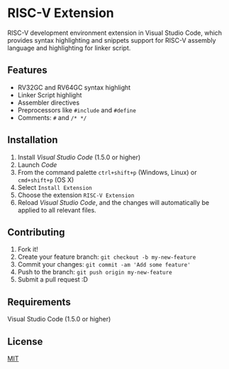 # RISC-V Extension

RISC-V development environment extension in Visual Studio Code, which provides syntax highlighting and snippets support for RISC-V assembly language and highlighting for linker script. 

## Features

- RV32GC and RV64GC syntax highlight
- Linker Script highlight
- Assembler directives
- Preprocessors like `#include` and `#define`
- Comments: `#` and `/* */`

## Installation

1. Install *Visual Studio Code* (1.5.0 or higher)
2. Launch *Code*
3. From the command palette `ctrl+shift+p` (Windows, Linux) or `cmd+shift+p` (OS X)
4. Select `Install Extension`
5. Choose the extension `RISC-V Extension`
6. Reload *Visual Studio Code*, and the changes will automatically be applied to all relevant files.

## Contributing

1. Fork it!
2. Create your feature branch: `git checkout -b my-new-feature`
3. Commit your changes: `git commit -am 'Add some feature'`
4. Push to the branch: `git push origin my-new-feature`
5. Submit a pull request  :D

## Requirements

Visual Studio Code (1.5.0 or higher)

## License

[MIT](https://github.com/stef-levesque/vscode-hexdump/blob/master/LICENSE.md)
